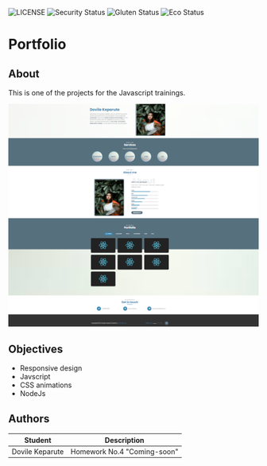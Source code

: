 ![LICENSE](https://img.shields.io/badge/license-MIT-blue.svg?style=flat-square)
![Security Status](https://img.shields.io/security-headers?label=Security&url=https%3A%2F%2Fgithub.com&style=flat-square)
![Gluten Status](https://img.shields.io/badge/Gluten-Free-green.svg)
![Eco Status](https://img.shields.io/badge/ECO-Friendly-green.svg)

# Portfolio
## About

This is one of the projects for the Javascript trainings. 

![Portfolio](./img/portfolio/pvz.png)


## Objectives
- Responsive design
- Javscript
- CSS animations
- NodeJs

## Authors
Student | Description
------- | -----------
Dovile Keparute | Homework No.4 "Coming-soon"
